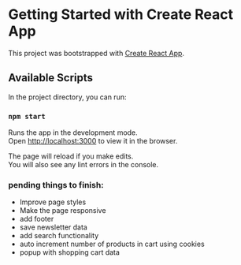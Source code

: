 # Getting Started with Create React App

This project was bootstrapped with [Create React App](https://github.com/facebook/create-react-app).

## Available Scripts

In the project directory, you can run:

### `npm start`

Runs the app in the development mode.\
Open [http://localhost:3000](http://localhost:3000) to view it in the browser.

The page will reload if you make edits.\
You will also see any lint errors in the console.

### pending things to finish:
- Improve page styles
- Make the page responsive
- add footer
- save newsletter data
- add search functionality
- auto increment number of products in cart using cookies
- popup with shopping cart data